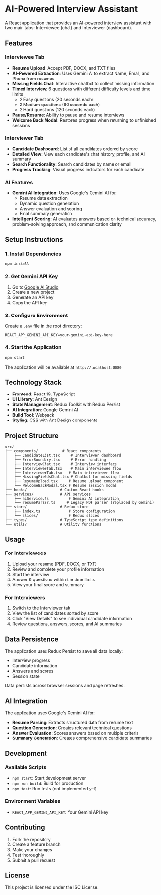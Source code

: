 # AI-Powered Interview Assistant

A React application that provides an AI-powered interview assistant with two main tabs: Interviewee (chat) and Interviewer (dashboard).

## Features

### Interviewee Tab
- **Resume Upload**: Accept PDF, DOCX, and TXT files
- **AI-Powered Extraction**: Uses Gemini AI to extract Name, Email, and Phone from resumes
- **Missing Fields Chat**: Interactive chatbot to collect missing information
- **Timed Interview**: 6 questions with different difficulty levels and time limits
  - 2 Easy questions (20 seconds each)
  - 2 Medium questions (60 seconds each)
  - 2 Hard questions (120 seconds each)
- **Pause/Resume**: Ability to pause and resume interviews
- **Welcome Back Modal**: Restores progress when returning to unfinished sessions

### Interviewer Tab
- **Candidate Dashboard**: List of all candidates ordered by score
- **Detailed View**: View each candidate's chat history, profile, and AI summary
- **Search Functionality**: Search candidates by name or email
- **Progress Tracking**: Visual progress indicators for each candidate

### AI Features
- **Gemini AI Integration**: Uses Google's Gemini AI for:
  - Resume data extraction
  - Dynamic question generation
  - Answer evaluation and scoring
  - Final summary generation
- **Intelligent Scoring**: AI evaluates answers based on technical accuracy, problem-solving approach, and communication clarity

## Setup Instructions

### 1. Install Dependencies
```bash
npm install
```

### 2. Get Gemini API Key
1. Go to [Google AI Studio](https://aistudio.google.com/)
2. Create a new project
3. Generate an API key
4. Copy the API key

### 3. Configure Environment
Create a `.env` file in the root directory:
```
REACT_APP_GEMINI_API_KEY=your-gemini-api-key-here
```

### 4. Start the Application
```bash
npm start
```

The application will be available at `http://localhost:8080`

## Technology Stack

- **Frontend**: React 19, TypeScript
- **UI Library**: Ant Design
- **State Management**: Redux Toolkit with Redux Persist
- **AI Integration**: Google Gemini AI
- **Build Tool**: Webpack
- **Styling**: CSS with Ant Design components

## Project Structure

```
src/
├── components/           # React components
│   ├── CandidateList.tsx     # Interviewer dashboard
│   ├── ErrorBoundary.tsx     # Error handling
│   ├── InterviewChat.tsx     # Interview interface
│   ├── IntervieweeTab.tsx    # Main interviewee flow
│   ├── InterviewerTab.tsx   # Main interviewer flow
│   ├── MissingFieldsChat.tsx # Chatbot for missing fields
│   ├── ResumeUpload.tsx     # Resume upload component
│   └── WelcomeBackModal.tsx # Resume session modal
├── hooks/               # Custom React hooks
├── services/            # API services
│   ├── aiService.ts         # Gemini AI integration
│   └── resumeParser.ts     # Legacy PDF parser (replaced by Gemini)
├── store/               # Redux store
│   ├── index.ts             # Store configuration
│   └── slices/              # Redux slices
├── types/               # TypeScript type definitions
└── utils/               # Utility functions
```

## Usage

### For Interviewees
1. Upload your resume (PDF, DOCX, or TXT)
2. Review and complete your profile information
3. Start the interview
4. Answer 6 questions within the time limits
5. View your final score and summary

### For Interviewers
1. Switch to the Interviewer tab
2. View the list of candidates sorted by score
3. Click "View Details" to see individual candidate information
4. Review questions, answers, scores, and AI summaries

## Data Persistence

The application uses Redux Persist to save all data locally:
- Interview progress
- Candidate information
- Answers and scores
- Session state

Data persists across browser sessions and page refreshes.

## AI Integration

The application uses Google's Gemini AI for:
- **Resume Parsing**: Extracts structured data from resume text
- **Question Generation**: Creates relevant technical questions
- **Answer Evaluation**: Scores answers based on multiple criteria
- **Summary Generation**: Creates comprehensive candidate summaries

## Development

### Available Scripts
- `npm start`: Start development server
- `npm run build`: Build for production
- `npm test`: Run tests (not implemented yet)

### Environment Variables
- `REACT_APP_GEMINI_API_KEY`: Your Gemini API key

## Contributing

1. Fork the repository
2. Create a feature branch
3. Make your changes
4. Test thoroughly
5. Submit a pull request

## License

This project is licensed under the ISC License.
